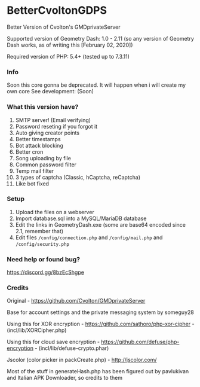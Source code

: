 # BetterCvoltonGDPS
Better Version of Cvolton's GMDprivateServer

Supported version of Geometry Dash: 1.0 - 2.11 (so any version of Geometry Dash works, as of writing this [February 02, 2020])

Required version of PHP: 5.4+ (tested up to 7.3.11)

### Info
Soon this core gonna be deprecated.
It will happen when i will create my own core
See development: (Soon)

### What this version have?
1) SMTP server! (Email verifying)
2) Password reseting if you forgot it
3) Auto giving creator points
4) Better timestamps
5) Bot attack blocking
6) Better cron
7) Song uploading by file
8) Common password filter
9) Temp mail filter
10) 3 types of captcha (Classic, hCaptcha, reCaptcha)
11) Like bot fixed 

### Setup
1) Upload the files on a webserver
2) Import database.sql into a MySQL/MariaDB database
3) Edit the links in GeometryDash.exe (some are base64 encoded since 2.1, remember that)
4) Edit files `/config/connection.php` and `/config/mail.php` and `/config/security.php`

### Need help or found bug?
https://discord.gg/8bzEcShgpe

### Credits
Original - https://github.com/Cvolton/GMDprivateServer

Base for account settings and the private messaging system by someguy28

Using this for XOR encryption - https://github.com/sathoro/php-xor-cipher - (incl/lib/XORCipher.php)

Using this for cloud save encryption - https://github.com/defuse/php-encryption - (incl/lib/defuse-crypto.phar)

Jscolor (color picker in packCreate.php) - http://jscolor.com/

Most of the stuff in generateHash.php has been figured out by pavlukivan and Italian APK Downloader, so credits to them

